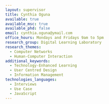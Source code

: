 ```yaml
---
layout: supervisor
title: Cynthia Oguna
available: true
available_msc: true
available_phd: false
email: cynthia.oguna@ymail.com
office_hours: Mondays and Fridays 9am to 5pm
research_group: Digital Learning Laboratory
research_themes:
  - Computer Networks
  - Human-Computer Interaction
additional_keywords:
  - Technology-Enhanced Learning
  - User Centred Design
  - Information Management
technologies_languages:
  - Interviews
  - Use Case
  - JavaScript
---
```

